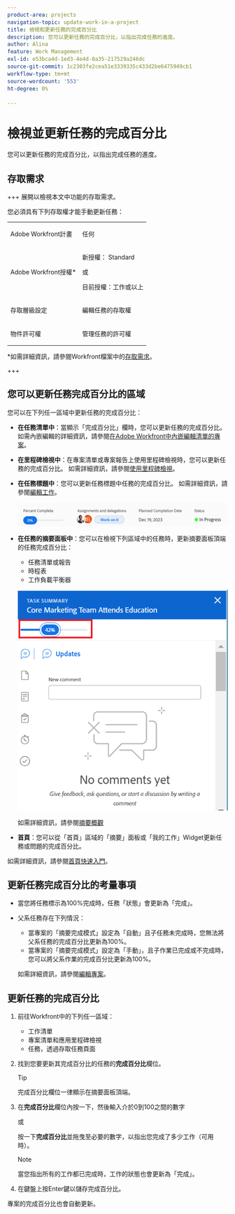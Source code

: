 ```yaml
---
product-area: projects
navigation-topic: update-work-in-a-project
title: 檢視和更新任務的完成百分比
description: 您可以更新任務的完成百分比，以指出完成任務的進度。
author: Alina
feature: Work Management
exl-id: e53bca4d-1ed3-4e4d-8a35-217529a246dc
source-git-commit: 1c2303fe2cea51e3339335c433d2be6475949cb1
workflow-type: tm+mt
source-wordcount: '553'
ht-degree: 0%

---
```


# 檢視並更新任務的完成百分比

<!--Audited:01/2024-->

您可以更新任務的完成百分比，以指出完成任務的進度。

## 存取需求

+++ 展開以檢視本文中功能的存取需求。

您必須具有下列存取權才能手動更新任務：

<table style="table-layout:auto"> 
 <col> 
 <col> 
 <tbody> 
  <tr> 
   <td role="rowheader">Adobe Workfront計畫</td> 
   <td> <p>任何</p> </td> 
  </tr> 
  <tr> 
   <td role="rowheader">Adobe Workfront授權*</td> 
   <td> <p>新授權： Standard</p> 
   或
   <p>目前授權：工作或以上</p>
   </td> 
  </tr> 
  <tr> 
   <td role="rowheader">存取層級設定</td> 
   <td> <p>編輯任務的存取權</p> </td> 
  </tr> 
  <tr> 
   <td role="rowheader">物件許可權</td> 
   <td> <p>管理任務的許可權</p>  </td> 
  </tr> 
 </tbody> 
</table>

*如需詳細資訊，請參閱Workfront檔案中的[存取需求](/help/quicksilver/administration-and-setup/add-users/access-levels-and-object-permissions/access-level-requirements-in-documentation.md)。

+++

## 您可以更新任務完成百分比的區域

您可以在下列任一區域中更新任務的完成百分比：

* **在任務清單中**：當顯示「完成百分比」欄時，您可以更新任務的完成百分比。\
  如需內嵌編輯的詳細資訊，請參閱[在Adobe Workfront中內嵌編輯清單的專案](../../../workfront-basics/navigate-workfront/use-lists/inline-edit-objects.md)。

* **在里程碑檢視中**：在專案清單或專案報告上使用里程碑檢視時，您可以更新任務的完成百分比。 如需詳細資訊，請參閱[使用里程碑檢視](../../../reports-and-dashboards/reports/reporting-elements/use-milestone-view.md)。

<!--only in legacy commenting: 
* **As you update the task**:  You can update the percent complete option of a task when adding an update to the task.

  >[!IMPORTANT]
  >
  >This option displays only after you enable the Show Percent Complete option.  
  >To enable the percent complete update bar for tasks, do the following:   
  >
  >1. Go to the **Main** menu>your name>**More** icon next to your name >**Edit** > select **Show percent complete on update status**.   
  >![](assets/show-percent-complete-toggle-in-user-profile-350x243.png)  >-->

* **在任務標題中**：您可以更新任務標題中任務的完成百分比。 如需詳細資訊，請參閱[編輯工作](../../tasks/manage-tasks/edit-tasks.md)。

  ![](assets/nwe-updatetaskpercentinheader-350x54.png)

* **在任務的摘要面板中**：您可以在檢視下列區域中的任務時，更新摘要面板頂端的任務完成百分比：

   * 任務清單或報告
   * 時程表
   * 工作負載平衡器

  ![](assets/update-percent-complete-in-task-summary-highlighted.png)

  如需詳細資訊，請參閱[摘要概觀](/help/quicksilver/workfront-basics/the-new-workfront-experience/summary-overview.md)

* **首頁**：您可以從「首頁」區域的「摘要」面板或「我的工作」Widget更新任務或問題的完成百分比。

如需詳細資訊，請參閱[首頁快速入門](/help/quicksilver/workfront-basics/using-home/using-the-home-area/get-started-with-home.md)。

## 更新任務完成百分比的考量事項

* 當您將任務標示為100%完成時，任務「狀態」會更新為「完成」。
* 父系任務存在下列情況：
   * 當專案的「摘要完成模式」設定為「自動」且子任務未完成時，您無法將父系任務的完成百分比更新為100%。
   * 當專案的「摘要完成模式」設定為「手動」，且子作業已完成或不完成時，您可以將父系作業的完成百分比更新為100%。

  如需詳細資訊，請參閱[編輯專案](../manage-projects/edit-projects.md)。

## 更新任務的完成百分比

1. 前往Workfront中的下列任一區域：

   * 工作清單
   * 專案清單和應用里程碑檢視
   * 任務，透過存取任務頁面
1. 找到您要更新其完成百分比的任務的&#x200B;**完成百分比**&#x200B;欄位。

   >[!TIP]
   >
   >  完成百分比欄位一律顯示在摘要面板頂端。


1. 在&#x200B;**完成百分比**&#x200B;欄位內按一下，然後輸入介於0到100之間的數字

   或

   按一下&#x200B;**完成百分比**&#x200B;並拖曳至必要的數字，以指出您完成了多少工作（可用時）。

   >[!NOTE]
   >
   >當您指出所有的工作都已完成時，工作的狀態也會更新為「完成」。


1. 在鍵盤上按Enter鍵以儲存完成百分比。

專案的完成百分比也會自動更新。


